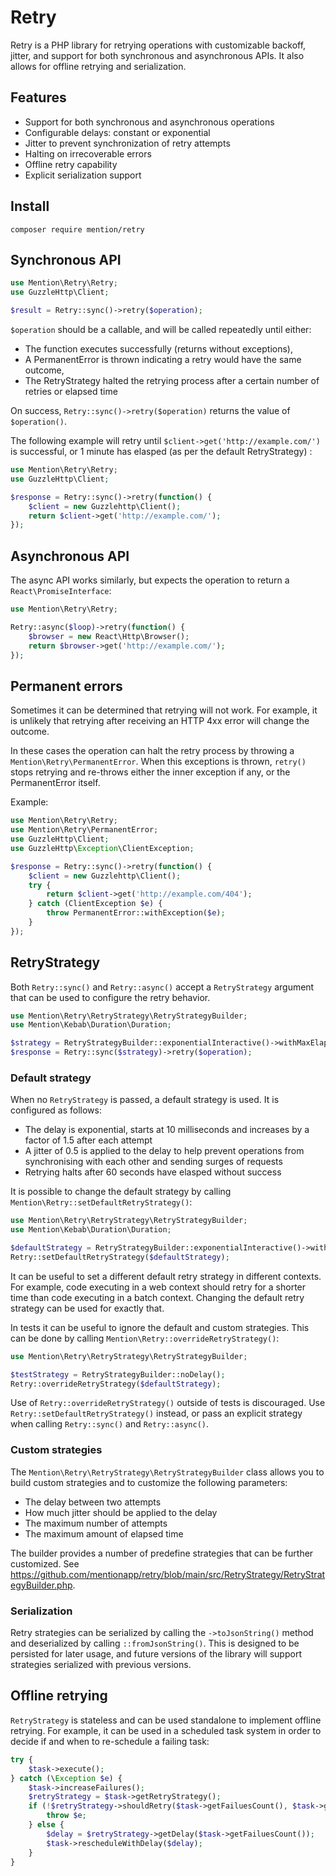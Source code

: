 # Retry

Retry is a PHP library for retrying operations with customizable backoff, jitter, and support for both synchronous and asynchronous APIs. It also allows for offline retrying and serialization.

## Features

- Support for both synchronous and asynchronous operations
- Configurable delays: constant or exponential
- Jitter to prevent synchronization of retry attempts
- Halting on irrecoverable errors
- Offline retry capability
- Explicit serialization support

## Install

```
composer require mention/retry
```

## Synchronous API

``` php
use Mention\Retry\Retry;
use GuzzleHttp\Client;

$result = Retry::sync()->retry($operation);
```

`$operation` should be a callable, and will be called repeatedly until either:

- The function executes successfully (returns without exceptions),
- A PermanentError is thrown indicating a retry would have the same outcome,
- The RetryStrategy halted the retrying process after a certain number of retries or elapsed time

On success, `Retry::sync()->retry($operation)` returns the value of `$operation()`.

The following example will retry until `$client->get('http://example.com/')` is successful, or 1 minute has elasped (as per the default RetryStrategy) :

``` php
use Mention\Retry\Retry;
use GuzzleHttp\Client;

$response = Retry::sync()->retry(function() {
    $client = new Guzzlehttp\Client();
    return $client->get('http://example.com/');
});
```

## Asynchronous API

The async API works similarly, but expects the operation to return a `React\PromiseInterface`:

``` php
use Mention\Retry\Retry;

Retry::async($loop)->retry(function() {
    $browser = new React\Http\Browser();
    return $browser->get('http://example.com/');
});
```

## Permanent errors

Sometimes it can be determined that retrying will not work. For example, it is unlikely that retrying after receiving an HTTP 4xx error will change the outcome.

In these cases the operation can halt the retry process by throwing a `Mention\Retry\PermanentError`. When this exceptions is thrown, `retry()` stops retrying and re-throws either the inner exception if any, or the PermanentError itself.

Example:

``` php
use Mention\Retry\Retry;
use Mention\Retry\PermanentError;
use GuzzleHttp\Client;
use GuzzleHttp\Exception\ClientException;

$response = Retry::sync()->retry(function() {
    $client = new Guzzlehttp\Client();
    try {
        return $client->get('http://example.com/404');
    } catch (ClientException $e) {
        throw PermanentError::withException($e);
    }
});
```

## RetryStrategy

Both `Retry::sync()` and `Retry::async()` accept a `RetryStrategy` argument that can be used to configure the retry behavior.

``` php
use Mention\Retry\RetryStrategy\RetryStrategyBuilder;
use Mention\Kebab\Duration\Duration;

$strategy = RetryStrategyBuilder::exponentialInteractive()->withMaxElapsedTime(Duration::seconds(15));
$response = Retry::sync($strategy)->retry($operation);
```

### Default strategy

When no `RetryStrategy` is passed, a default strategy is used. It is configured as follows:

- The delay is exponential, starts at 10 milliseconds and increases by a factor of 1.5 after each attempt
- A jitter of 0.5 is applied to the delay to help prevent operations from synchronising with each other and sending surges of requests
- Retrying halts after 60 seconds have elasped without success

It is possible to change the default strategy by calling `Mention\Retry::setDefaultRetryStrategy()`:

``` php
use Mention\Retry\RetryStrategy\RetryStrategyBuilder;
use Mention\Kebab\Duration\Duration;

$defaultStrategy = RetryStrategyBuilder::exponentialInteractive()->withMaxElapsedTime(Duration::seconds(15));
Retry::setDefaultRetryStrategy($defaultStrategy);
```

It can be useful to set a different default retry strategy in different contexts. For example, code executing in a web context should retry for a shorter time than code executing in a batch context. Changing the default retry strategy can be used for exactly that.

In tests it can be useful to ignore the default and custom strategies. This can be done by calling  `Mention\Retry::overrideRetryStrategy()`:

``` php
use Mention\Retry\RetryStrategy\RetryStrategyBuilder;

$testStrategy = RetryStrategyBuilder::noDelay();
Retry::overrideRetryStrategy($defaultStrategy);
```

Use of `Retry::overrideRetryStrategy()` outside of tests is discouraged. Use `Retry::setDefaultRetryStrategy()` instead, or pass an explicit strategy when calling `Retry::sync()` and `Retry::async()`.

### Custom strategies

The `Mention\Retry\RetryStrategy\RetryStrategyBuilder` class allows you to build custom strategies and to customize the following parameters:

- The delay between two attempts
- How much jitter should be applied to the delay
- The maximum number of attempts
- The maximum amount of elapsed time

The builder provides a number of predefine strategies that can be further customized. See https://github.com/mentionapp/retry/blob/main/src/RetryStrategy/RetryStrategyBuilder.php.

### Serialization

Retry strategies can be serialized by calling the `->toJsonString()` method and deserialized by calling `::fromJsonString()`. This is designed to be persisted for later usage, and future versions of the library will support strategies serialized with previous versions.

## Offline retrying

`RetryStrategy` is stateless and can be used standalone to implement offline retrying. For example, it can be used in a scheduled task system in order to decide if and when to re-schedule a failing task:

``` php
try {
    $task->execute();
} catch (\Exception $e) {
    $task->increaseFailures();
    $retryStrategy = $task->getRetryStrategy();
    if (!$retryStrategy->shouldRetry($task->getFailuesCount(), $task->getOriginalScheduleTime())) {
        throw $e;
    } else {
        $delay = $retryStrategy->getDelay($task->getFailuesCount());
        $task->rescheduleWithDelay($delay);
    }
}
```
